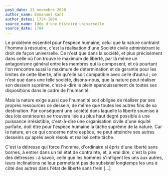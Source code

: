 ```yaml
---
post_date: 13 novembre 2020
author_name: Emmanuel Kant
author_dates: 1724-1804
source_name: Idée d'une histoire universelle
source_date: 1784
---
```


Le problème essentiel pour l'espèce humaine, celui que la nature contraint l'homme à résoudre, c'est la réalisation d'une Société civile administrant le droit de façon universelle. Ce n'est que dans la société, et plus précisément dans celle où l'on trouve le maximum de liberté, par là même un antagonisme général entre les membres qui la composent, et où pourtant l'on rencontre aussi le maximum de détermination et de garantie pour les limites de cette liberté, afin qu'elle soit compatible avec celle d’autrui ; ce n'est que dans une telle société, disons-nous, que la nature peut réaliser son dessein suprême, c'est-à-dire le plein épanouissement de toutes ses dispositions dans le cadre de l'humanité.

Mais la nature exige aussi que l'humanité soit obligée de réaliser par ses propres ressources ce dessein, de même que toutes les autres fins de sa destination. Par conséquent une société dans laquelle la liberté soumise à des lois extérieures se trouvera liée au plus haut degré possible à une puissance irrésistible, c'est-à-dire une organisation civile d'une équité parfaite, doit être pour l'espèce humaine la tâche suprême de la nature. Car la nature, en ce qui concerne notre espèce, ne peut atteindre ses autres desseins qu'après avoir résolu et réalisé cette tâche.

C'est la détresse qui force l'homme, d'ordinaire si épris d'une liberté sans bornes, à entrer dans un tel état de contrainte, et, à vrai dire, c'est la pire des détresses : à savoir, celle que les hommes s'infligent les uns aux autres, leurs inclinations ne leur permettant pas de subsister longtemps les uns à côté des autres dans l'état de liberté sans frein [...]
